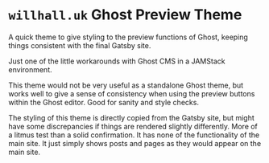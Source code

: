 # `willhall.uk` Ghost Preview Theme

A quick theme to give styling to the preview functions of Ghost, keeping things consistent with the final Gatsby site.

Just one of the little workarounds with Ghost CMS in a JAMStack environment.

This theme would not be very useful as a standalone Ghost theme, but works well to give a sense of consistency when using the preview buttons within the Ghost editor. Good for sanity and style checks.

The styling of this theme is directly copied from the Gatsby site, but might have some discrepancies if things are rendered slightly differently. More of a litmus test than a solid confirmation. It has none of the functionality of the main site. It just simply shows posts and pages as they would appear on the main site.

